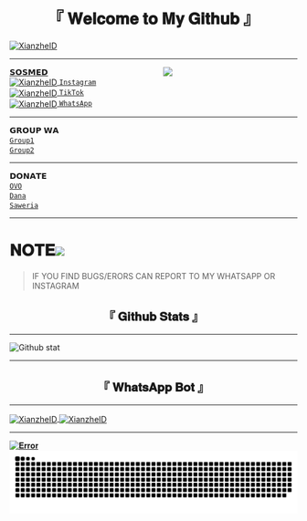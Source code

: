 
<h1 align="center">『 𝐖𝐞𝐥𝐜𝐨𝐦𝐞 𝐭𝐨 𝐌𝐲 𝐆𝐢𝐭𝐡𝐮𝐛 』</h1>
<a href="https://github.com/Xianzhe-ID"><img src="https://telegra.ph/file/b9d4ad7ec95a43e289eac.jpg" width="1000" align="center" alt="XianzheID"></a>
<HR>
<a href="https://github.com/xianzhe-id"><img src="https://i.imgur.com/MYiQwIn.gif" width="235" align="right">

𝗦𝗢𝗦𝗠𝗘𝗗<br>
<a href="https://www.instagram.com/xianzhe_xx">
    <img alt="XianzheID" width="26px" src="https://github.com/siegrin/siegrin/blob/main/Assets/Instagram.svg" align="center" />
  </a> <a href="https://instagram.com/xianzhe_xx/">```Instagram```</a><br>
<a href="https://www.tiktok.com/@xianzhe.id">
    <img alt="XianzheID" width="26px" src="https://github.com/siegrin/siegrin/blob/main/Assets/Tiktok.svg" align="center" />
  </a> <a href="https://tiktok.com/xianzhe.id/">```TikTok```</a> <br>
<a href="https://wa.me/628532678q097">
    <img alt="XianzheID" width="26px" src="https://github.com/siegrin/siegrin/blob/main/Assets/Whatsapp.svg" align="center" />
  </a> <a href="https://wa.me/6285326781097?text=Hi">```WhatsApp```</a><hr>
𝗚𝗥𝗢𝗨𝗣 𝗪𝗔<br>
<a href="https://chat.whatsapp.com/HP5Pbp9MT0eIaC5lfJgw9A">```Group1```</a> <br>
<a href="https://chat.whatsapp.com/Fia1wnVRtJKGlqFiHfiAA8">```Group2```</a> <br><hr>
𝗗𝗢𝗡𝗔𝗧𝗘<br>
<a href="https://iili.io/Dj2K2n.jpg">```OVO```</a><br>
<a href="https://iili.io/Dj2f7s.png">```Dana```</a><br>
<a href="https://saweria.co/xianzhe">```Saweria```</a><hr>


<h1>𝐍𝐎𝐓𝐄<img src="https://raw.githubusercontent.com/innng/innng/master/assets/kyubey.gif" width="55"></h1>
<blockquote>
IF YOU FIND BUGS/ERORS CAN REPORT TO MY WHATSAPP OR INSTAGRAM
</blockquote>
<h2 align="center">『 𝐆𝐢𝐭𝐡𝐮𝐛 𝐒𝐭𝐚𝐭𝐬 』</h2>
<hr>

![Github stat](https://github-readme-stats.vercel.app/api?username=Xianzhe-ID&theme=midnight-purple&show_icons=true) 

<hr>
<h2 align="center">『 𝐖𝐡𝐚𝐭𝐬𝐀𝐩𝐩 𝐁𝐨𝐭 』</h2>
<hr>
<a href="https://github.com/Xianzhe-ID/XiaFeixuan-Bot/tree/XiaFeixuan"><img src="https://github-readme-stats.vercel.app/api/pin/?username=Xianzhe-ID&repo=XiaFeixuan-Bot&theme=dark" align="center" alt="XianzheID">
<a href="https://github.com/Xianzhe-ID/AnnieBot-MD"><img src="https://github-readme-stats.vercel.app/api/pin/?username=Xianzhe-ID&repo=AnnieBot-MD&theme=dark" align="center" alt="XianzheID">
</br>
<hr>

![𝐄𝐫𝐫𝐨𝐫](github-snake.svg#gh-light-mode-only)
![𝐄𝐫𝐫𝐨𝐫](https://github.com/Platane/snk/raw/output/github-contribution-grid-snake.svg#gh-dark-mode-only)
